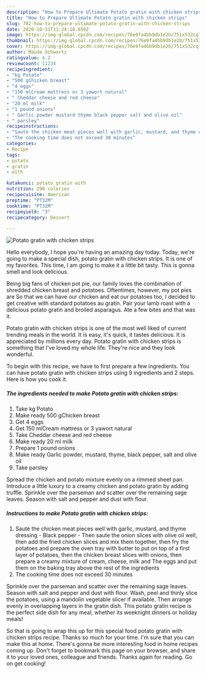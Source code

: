 ```yaml
---
description: "How to Prepare Ultimate Potato gratin with chicken strips"
title: "How to Prepare Ultimate Potato gratin with chicken strips"
slug: 782-how-to-prepare-ultimate-potato-gratin-with-chicken-strips
date: 2020-10-31T11:24:10.650Z
image: https://img-global.cpcdn.com/recipes/76e9fa4bb9db1e2b/751x532cq70/potato-gratin-with-chicken-strips-recipe-main-photo.jpg
thumbnail: https://img-global.cpcdn.com/recipes/76e9fa4bb9db1e2b/751x532cq70/potato-gratin-with-chicken-strips-recipe-main-photo.jpg
cover: https://img-global.cpcdn.com/recipes/76e9fa4bb9db1e2b/751x532cq70/potato-gratin-with-chicken-strips-recipe-main-photo.jpg
author: Maude Schwartz
ratingvalue: 4.2
reviewcount: 11234
recipeingredient:
- "kg Potato"
- "500 gChicken breast"
- "4 eggs"
- "150 mlCream mattress or 3 yawort natural"
- " Cheddar cheese and red cheese"
- "20 ml milk"
- "1 pound onions"
- " Garlic powder mustard thyme black pepper salt and olive oil"
- " parsley"
recipeinstructions:
- "Sauté the chicken meat pieces well with garlic, mustard, and thyme dressing  Black pepper Then saute the onion slices with olive oil well, then add the fried chicken slices and mix them together, then fry the potatoes and prepare the oven tray with butter to put on top of a first layer of potatoes, then the chicken breast slices with onions, then prepare a creamy mixture of cream, cheese, milk and The eggs and put them on the baking tray above the rest of the ingredients"
- "The cooking time does not exceed 30 minutes"
categories:
- Recipe
tags:
- potato
- gratin
- with

katakunci: potato gratin with 
nutrition: 298 calories
recipecuisine: American
preptime: "PT32M"
cooktime: "PT32M"
recipeyield: "3"
recipecategory: Dessert

---
```



![Potato gratin with chicken strips](https://img-global.cpcdn.com/recipes/76e9fa4bb9db1e2b/751x532cq70/potato-gratin-with-chicken-strips-recipe-main-photo.jpg)

Hello everybody, I hope you're having an amazing day today. Today, we're going to make a special dish, potato gratin with chicken strips. It is one of my favorites. This time, I am going to make it a little bit tasty. This is gonna smell and look delicious.

Being big fans of chicken pot pie, our family loves the combination of shredded chicken breast and potatoes. Oftentimes, however, my pot pies are So that we can have our chicken and eat our potatoes too, I decided to get creative with standard potatoes au gratin. Pair your lamb roast with a delicious potato gratin and broiled asparagus. Ate a few bites and that was it.

Potato gratin with chicken strips is one of the most well liked of current trending meals in the world. It is easy, it's quick, it tastes delicious. It is appreciated by millions every day. Potato gratin with chicken strips is something that I've loved my whole life. They're nice and they look wonderful.


To begin with this recipe, we have to first prepare a few ingredients. You can have potato gratin with chicken strips using 9 ingredients and 2 steps. Here is how you cook it.

<!--inarticleads1-->

##### The ingredients needed to make Potato gratin with chicken strips:

1. Take kg Potato
1. Make ready 500 gChicken breast
1. Get 4 eggs
1. Get 150 mlCream mattress or 3 yawort natural
1. Take  Cheddar cheese and red cheese
1. Make ready 20 ml milk
1. Prepare 1 pound onions
1. Make ready  Garlic powder, mustard, thyme, black pepper, salt and olive oil
1. Take  parsley


Spread the chicken and potato mixture evenly on a rimmed sheet pan. Introduce a little luxury to a creamy chicken and potato gratin by adding truffle. Sprinkle over the parseman and scatter over the remaining sage leaves. Season with salt and pepper and dust with flour. 

<!--inarticleads2-->

##### Instructions to make Potato gratin with chicken strips:

1. Sauté the chicken meat pieces well with garlic, mustard, and thyme dressing -  Black pepper - Then saute the onion slices with olive oil well, then add the fried chicken slices and mix them together, then fry the potatoes and prepare the oven tray with butter to put on top of a first layer of potatoes, then the chicken breast slices with onions, then prepare a creamy mixture of cream, cheese, milk and The eggs and put them on the baking tray above the rest of the ingredients
1. The cooking time does not exceed 30 minutes


Sprinkle over the parseman and scatter over the remaining sage leaves. Season with salt and pepper and dust with flour. Wash, peel and thinly slice the potatoes, using a mandolin vegetable slicer if available. Then arrange evenly in overlapping layers in the gratin dish. This potato gratin recipe is the perfect side dish for any meal, whether its weeknight dinners or holiday meals! 

So that is going to wrap this up for this special food potato gratin with chicken strips recipe. Thanks so much for your time. I'm sure that you can make this at home. There's gonna be more interesting food in home recipes coming up. Don't forget to bookmark this page on your browser, and share it to your loved ones, colleague and friends. Thanks again for reading. Go on get cooking!
